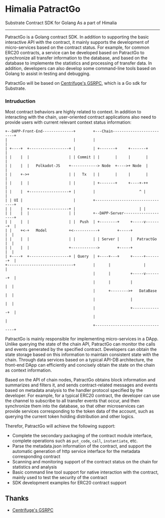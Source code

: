 # Himalia PatractGo

Substrate Contract SDK for Golang As a part of Himalia

----------

PatractGo is a Golang contract SDK. In addition to supporting the basic interactive API with the contract, it mainly supports the development of micro-services based on the contract status. For example, for common ERC20 contracts, a service can be developed based on PatractGo to synchronize all transfer information to the database, and based on the database to implemente the statistics and processing of transfer data. In addition, developers can also develop some command-line tools based on Golang to assist in testing and debugging.

PatractGo will be based on [Centrifuge's GSRPC](https://github.com/centrifuge/go-substrate-rpc-client), which is a Go sdk for Substrate.

### Intruduction

Most contract behaviors are highly related to context. In addition to interacting with the chain, user-oriented contract applications also need to provide users with current relevant context status information:

```
+--DAPP-Front-End--------------+        +---Chain-------------------------+
|                              |        |                                 |
| +----+  +------------------+ |        | +-------+     +-------+         |
| |    |  |                  | | Commit | |       |     |       |         |
| |    |  |   Polkadot-JS    +------------> Node  +---->+ Node  |         |
| |    +->+                  | |   Tx   | |       |     |       |         |
| |    |  |                  | |        | +-------+     +----+-++         |
| |    |  +------------------+ |        |                    ^ |          |
| | UI |                       |        +---------------------------------+
| |    |  +------------------+ |                             | |
| |    |  |                  | |        +--DAPP-Server--------------------+
| |    |  |                  | |  Push  | +--------+     +-----v-------+  |
| |    +<-+   Model          +<-----------+        +-----+             |  |
| |    |  |                  | |        | | Server |     |  PatractGo  |  |
| |    |  |                  +------------>        +-----+             |  |
| +----+  +------------------+ | Query  | +----+---+     +-----+-------+  |
+------------------------------+        |      |               |          |
                                        |      |         +-----v-------+  |
                                        |      |         |             |  |
                                        |      +-------->+   DataBase  |  |
                                        |                |             |  |
                                        |                +-------------+  |
                                        |                                 |
                                        +---------------------------------+
```

PatractGo is mainly responsible for implementing micro-services in a DApp. Unlike querying the state of the chain API, PatractGo can monitor the calls and events generated by the specified contract. Developers can obtain the state storage based on this information to maintain consistent state with the chain. Through data services based on a typical API-DB architecture, the front-end DApp can efficiently and concisely obtain the state on the chain as context information.

Based on the API of chain nodes, PatractGo obtains block information and summarizes and filters it, and sends contract-related messages and events based on metadata analysis to the handler protocol specified by the developer. For example, for a typical ERC20 contract, the developer can use the channel to subscribe to all transfer events that occur, and then synchronize them into the database, so that other microservices can provide services corresponding to the token data of the account, such as querying the current token holding distribution and other logics.

Therefor, PatractGo will achieve the following support:

* Complete the secondary packaging of the contract module interface, complete operations such as `put_code`, `call`, `instantiate`, etc.
* Parse the metadata.json information of the contract, and support the automatic generation of http service interface for the metadata corresponding contract
* Scanning and monitoring support of the contract status on the chain for statistics and analysis
* Basic command line tool support for native interaction with the contract, mainly used to test the security of the contract
* SDK development examples for ERC20 contract support

## Thanks

- [Centrifuge's GSRPC](https://github.com/centrifuge/go-substrate-rpc-client)
